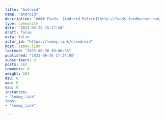 ```yaml
---
title: "Android" 
name: "android"
description: "#### Feeds- [Android Police](http://feeds.feedburner.com/AndroidPolice)- [Android Central](www.androidcentral.com/rss.xml)"
type: community
date: "2023-06-28 15:17:58"
draft: false
nsfw: false
actor_id: "https://lemmy.link/c/android"
host: lemmy.link
lastmod: "2023-06-28 00:06:33"
published: "2023-06-26 17:34:08"
subscribers: 4
posts: 163
comments: 0
weight: 163
dau: 0
wau: 0
mau: 0
instances:
- "lemmy_link"
tags: 
- "lemmy_link"

---
```

